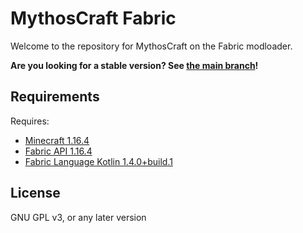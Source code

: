 # MythosCraft Fabric
Welcome to the repository for MythosCraft on the Fabric modloader.

**Are you looking for a stable version? See [the main branch](https://github.com/Team-MythosCraft/MythosCraft-Fabric/tree/main/)!**

## Requirements
Requires:
* [Minecraft 1.16.4](https://minecraft.net)
* [Fabric API 1.16.4](https://www.curseforge.com/minecraft/mc-mods/fabric-api)
* [Fabric Language Kotlin 1.4.0+build.1](https://www.curseforge.com/minecraft/mc-mods/fabric-language-kotlin)

## License
GNU GPL v3, or any later version

